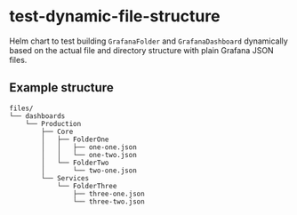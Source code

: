 # test-dynamic-file-structure

Helm chart to test building `GrafanaFolder` and `GrafanaDashboard` dynamically based on the actual
file and directory structure with plain Grafana JSON files.

## Example structure

```
files/
└── dashboards
    └── Production
        ├── Core
        │   ├── FolderOne
        │   │   ├── one-one.json
        │   │   └── one-two.json
        │   └── FolderTwo
        │       └── two-one.json
        └── Services
            └── FolderThree
                ├── three-one.json
                └── three-two.json
```
